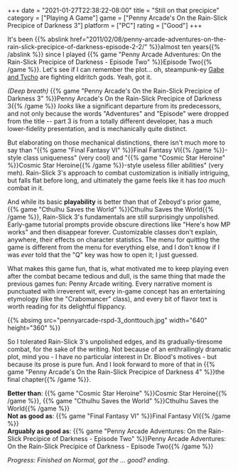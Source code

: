 +++
date = "2021-01-27T22:38:22-08:00"
title = "Still on that precipice"
category = ["Playing A Game"]
game = ["Penny Arcade's On the Rain-Slick Precipice of Darkness 3"]
platform = ["PC"]
rating = ["Good"]
+++

It's been {{% abslink href="2011/02/08/penny-arcade-adventures-on-the-rain-slick-precipice-of-darkness-episode-2-2/" %}}almost ten years{{% /abslink %}} since I played {{% game "Penny Arcade Adventures: On the Rain-Slick Precipice of Darkness - Episode Two" %}}Episode Two{{% /game %}}.  Let's see if I can remember the plot... oh, steampunk-ey <a href="https://www.penny-arcade.com/">Gabe and Tycho</a> are fighting eldritch gods.  Yeah, got it.

<i>(Deep breath)</i> {{% game "Penny Arcade's On the Rain-Slick Precipice of Darkness 3" %}}Penny Arcade's On the Rain-Slick Precipice of Darkness 3{{% /game %}} <i>looks</i> like a significant departure from its predecessors, and not only because the words "Adventures" and "Episode" were dropped from the title -- part 3 is from a totally different developer, has a much lower-fidelity presentation, and is mechanically quite distinct.

But elaborating on those mechanical distinctions, there isn't much more to say than "{{% game "Final Fantasy VI" %}}Final Fantasy VI{{% /game %}}-style class uniqueness" (very cool) and "{{% game "Cosmic Star Heroine" %}}Cosmic Star Heroine{{% /game %}}-style useless filler abilities" (very meh).  Rain-Slick 3's approach to combat customization is initially intriguing, but falls flat before long, and ultimately the game feels like it has <i>too much</i> combat in it.

And while its basic <b>playability</b> is better than that of Zeboyd's prior game, {{% game "Cthulhu Saves the World" %}}Cthulhu Saves the World{{% /game %}}, Rain-Slick 3's fundamentals are still surprisingly unpolished.  Early-game tutorial prompts provide obscure directions like "Here's how MP works" and then disappear forever.  Customizable classes don't explain, anywhere, their effects on character statistics.  The menu for quitting the game is different from the menu for everything else, and I don't know if I was <i>ever</i> told that the "Q" key was how to open it; I just guessed.

What makes this game fun, that is, what motivated me to keep playing even after the combat became tedious and dull, is the same thing that made the previous games fun: Penny Arcade writing.  Every narrative moment is punctuated with irreverent wit, every in-game concept has an entertaining etymology (like the "Crabomancer" class), and every bit of flavor text is worth reading for its delightful flippancy.

{{% absimg src="pennyarcade-rspd-3_donttouch.jpg" width="640" height="360" %}}

So I tolerated Rain-Slick 3's unpolished edges, and its gradually-tiresome combat, for the sake of the writing.  Not because of an enthrallingly dramatic plot, mind you - I have no particular interest in Dr. Blood's motives - but because its prose is pure fun.  And I look forward to more of that in {{% game "Penny Arcade's On the Rain-Slick Precipice of Darkness 4" %}}the final chapter{{% /game %}}.

<b>Better than</b>: {{% game "Cosmic Star Heroine" %}}Cosmic Star Heroine{{% /game %}}, {{% game "Cthulhu Saves the World" %}}Cthulhu Saves the World{{% /game %}}  
<b>Not as good as</b>: {{% game "Final Fantasy VI" %}}Final Fantasy VI{{% /game %}}  
<b>Arguably as good as</b>: {{% game "Penny Arcade Adventures: On the Rain-Slick Precipice of Darkness - Episode Two" %}}Penny Arcade Adventures: On the Rain-Slick Precipice of Darkness - Episode Two{{% /game %}}

<i>Progress: Finished on Normal, got the ... good? ending.</i>
